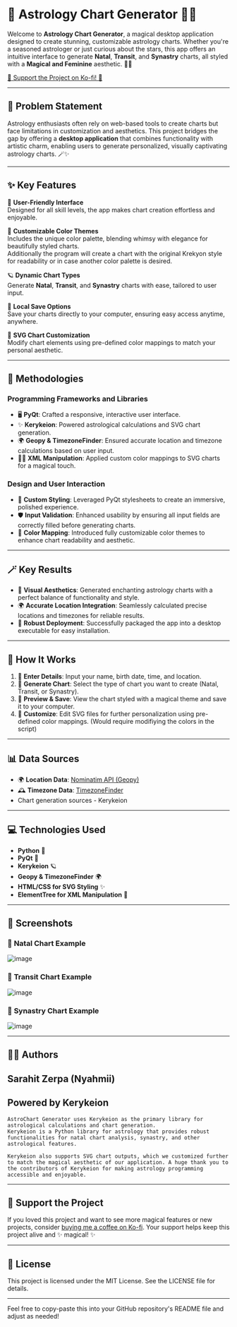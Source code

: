 # 🌟 Astrology Chart Generator 🌙✨

Welcome to **Astrology Chart Generator**, a magical desktop application designed to create stunning, customizable astrology charts. Whether you're a seasoned astrologer or just curious about the stars, this app offers an intuitive interface to generate **Natal**, **Transit**, and **Synastry** charts, all styled with a **Magical and Feminine** aesthetic. 🌸💫

[💖 Support the Project on Ko-fi! 💖](https://ko-fi.com/nyahmii)

---

## 🌌 **Problem Statement**

Astrology enthusiasts often rely on web-based tools to create charts but face limitations in customization and aesthetics. This project bridges the gap by offering a **desktop application** that combines functionality with artistic charm, enabling users to generate personalized, visually captivating astrology charts. 🪄✨

---

## ✨ **Key Features**

🌟 **User-Friendly Interface**  
Designed for all skill levels, the app makes chart creation effortless and enjoyable.  

🎨 **Customizable Color Themes**  
Includes the unique color palette, blending whimsy with elegance for beautifully styled charts.  
Additionally the program will create a chart with the original Krekyon style for readability or in case another color palette is desired. 

🪐 **Dynamic Chart Types**  
Generate **Natal**, **Transit**, and **Synastry** charts with ease, tailored to user input.  

📂 **Local Save Options**  
Save your charts directly to your computer, ensuring easy access anytime, anywhere.  

💾 **SVG Chart Customization**  
Modify chart elements using pre-defined color mappings to match your personal aesthetic.

---

## 🌟 **Methodologies**

### **Programming Frameworks and Libraries**
- 🖥️ **PyQt**: Crafted a responsive, interactive user interface.
- ✨ **Kerykeion**: Powered astrological calculations and SVG chart generation.
- 🌍 **Geopy & TimezoneFinder**: Ensured accurate location and timezone calculations based on user input.
- 🧙‍♀️ **XML Manipulation**: Applied custom color mappings to SVG charts for a magical touch.

### **Design and User Interaction**
- 💎 **Custom Styling**: Leveraged PyQt stylesheets to create an immersive, polished experience.
- 🛡️ **Input Validation**: Enhanced usability by ensuring all input fields are correctly filled before generating charts.
- 🌈 **Color Mapping**: Introduced fully customizable color themes to enhance chart readability and aesthetic.

---

## 🪄 **Key Results**

- 🌸 **Visual Aesthetics**: Generated enchanting astrology charts with a perfect balance of functionality and style.
- 🌍 **Accurate Location Integration**: Seamlessly calculated precise locations and timezones for reliable results.
- 🚀 **Robust Deployment**: Successfully packaged the app into a desktop executable for easy installation.

---

## 🌟 **How It Works**

1. 📝 **Enter Details**: Input your name, birth date, time, and location.  
2. 🔮 **Generate Chart**: Select the type of chart you want to create (Natal, Transit, or Synastry).  
3. 🌈 **Preview & Save**: View the chart styled with a magical theme and save it to your computer.  
4. 🎨 **Customize**: Edit SVG files for further personalization using pre-defined color mappings. (Would require modifiying the colors in the script)

---

## 📊 **Data Sources**

- 🌍 **Location Data**: [Nominatim API (Geopy)](https://nominatim.org/)  
- 🕰️ **Timezone Data**: [TimezoneFinder](https://pypi.org/project/timezonefinder/)
- Chart generation sources - Kerykeion
---

## 💻 **Technologies Used**

- **Python** 🐍  
- **PyQt** 🎨  
- **Kerykeion** 🪐  
- **Geopy & TimezoneFinder** 🌍  
- **HTML/CSS for SVG Styling** ✨  
- **ElementTree for XML Manipulation** 📜  

---

## 🎨 **Screenshots**

### 🌸 **Natal Chart Example**
![image](https://github.com/user-attachments/assets/81bfc6d7-6ace-4a11-a399-6b594b6aabb8)

### 🌙 **Transit Chart Example**
![image](https://github.com/user-attachments/assets/179c47cd-038d-4d10-abd0-e12cbbd2b883)


### 🌟 **Synastry Chart Example**
![image](https://github.com/user-attachments/assets/8238dca1-0fdb-448b-a201-bbe1df2b3cee)

---

## 👩‍💻 **Authors**

**Sarahit Zerpa (Nyahmii)**    
---

## **Powered by Kerykeion**
    AstroChart Generator uses Kerykeion as the primary library for astrological calculations and chart generation.
    Kerykeion is a Python library for astrology that provides robust functionalities for natal chart analysis, synastry, and other astrological features.

    Kerykeion also supports SVG chart outputs, which we customized further to match the magical aesthetic of our application. A huge thank you to the contributors of Kerykeion for making astrology programming accessible and enjoyable.

---

## 💖 **Support the Project**

If you loved this project and want to see more magical features or new projects, consider [buying me a coffee on Ko-fi](https://ko-fi.com/yourusername). Your support helps keep this project alive and ✨ magical! ✨

---

## 🌟 **License**

This project is licensed under the MIT License. See the LICENSE file for details.

---

Feel free to copy-paste this into your GitHub repository's README file and adjust as needed!
